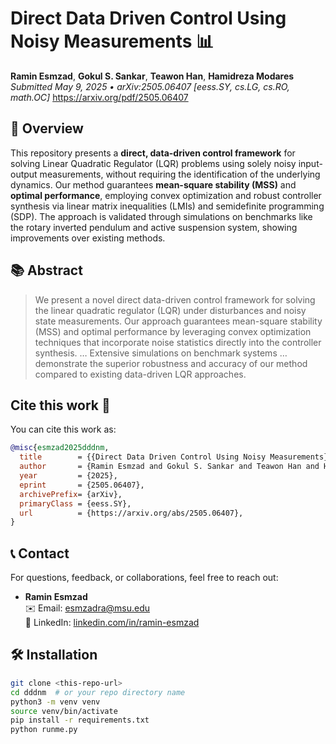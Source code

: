 # Direct Data Driven Control Using Noisy Measurements 📊

**Ramin Esmzad**, **Gokul S. Sankar**, **Teawon Han**, **Hamidreza Modares**  
*Submitted May 9, 2025 • arXiv:2505.06407 [eess.SY, cs.LG, cs.RO, math.OC]*
https://arxiv.org/pdf/2505.06407




## 🚀 Overview
This repository presents a **direct, data-driven control framework** for solving Linear Quadratic Regulator (LQR) problems using solely noisy input-output measurements, without requiring the identification of the underlying dynamics. Our method guarantees **mean-square stability (MSS)** and **optimal performance**, employing convex optimization and robust controller synthesis via linear matrix inequalities (LMIs) and semidefinite programming (SDP). The approach is validated through simulations on benchmarks like the rotary inverted pendulum and active suspension system, showing improvements over existing methods. 

## 📚 Abstract
> We present a novel direct data-driven control framework for solving the linear quadratic regulator (LQR) under disturbances and noisy state measurements. Our approach guarantees mean-square stability (MSS) and optimal performance by leveraging convex optimization techniques that incorporate noise statistics directly into the controller synthesis. … Extensive simulations on benchmark systems … demonstrate the superior robustness and accuracy of our method compared to existing data-driven LQR approaches. 

## Cite this work 📄

You can cite this work as:

```bibtex
@misc{esmzad2025dddnm,
  title        = {{Direct Data Driven Control Using Noisy Measurements}},
  author       = {Ramin Esmzad and Gokul S. Sankar and Teawon Han and Hamidreza Modares},
  year         = {2025},
  eprint       = {2505.06407},
  archivePrefix= {arXiv},
  primaryClass = {eess.SY},
  url          = {https://arxiv.org/abs/2505.06407},
}
```

## 📞 Contact

For questions, feedback, or collaborations, feel free to reach out:

- **Ramin Esmzad**  
  ✉️ Email: [esmzadra@msu.edu](mailto:esmzadra@msu.edu)  
  🔗 LinkedIn: [linkedin.com/in/ramin-esmzad](https://linkedin.com/in/ramin-esmzad)  



## 🛠️ Installation
```bash
git clone <this-repo-url>
cd dddnm  # or your repo directory name
python3 -m venv venv
source venv/bin/activate 
pip install -r requirements.txt
python runme.py

